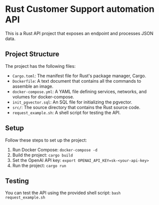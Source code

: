 # Rust Customer Support automation API

This is a Rust API project that exposes an endpoint and processes JSON data.

## Project Structure

The project has the following files:

- `Cargo.toml`: The manifest file for Rust's package manager, Cargo.
- `Dockerfile`: A text document that contains all the commands to assemble an image.
- `docker-compose.yml`: A YAML file defining services, networks, and volumes for docker-compose.
- `init_pgvector.sql`: An SQL file for initializing the pgvector.
- `src/`: The source directory that contains the Rust source code.
- `request_example.sh`: A shell script for testing the API.

## Setup

Follow these steps to set up the project:

1. Run Docker Compose: `docker-compose -d`
2. Build the project: `cargo build`
3. Set the OpenAI API key: `export OPENAI_API_KEY=sk-<your-api-key>`
4. Run the project: `cargo run`

## Testing

You can test the API using the provided shell script: `bash request_example.sh`
